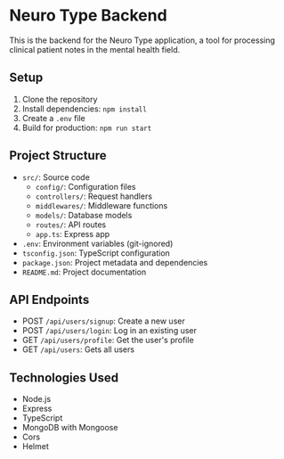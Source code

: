 # Neuro Type Backend
This is the backend for the Neuro Type application, a tool for processing clinical patient notes in the mental health field.

## Setup

1. Clone the repository
2. Install dependencies: `npm install`
3. Create a `.env` file
5. Build for production: `npm run start`

## Project Structure

- `src/`: Source code
  - `config/`: Configuration files
  - `controllers/`: Request handlers
  - `middlewares/`: Middleware functions
  - `models/`: Database models
  - `routes/`: API routes
  - `app.ts`: Express app
- `.env`: Environment variables (git-ignored)
- `tsconfig.json`: TypeScript configuration
- `package.json`: Project metadata and dependencies
- `README.md`: Project documentation


## API Endpoints

- POST `/api/users/signup`: Create a new user
- POST `/api/users/login`: Log in an existing user
- GET `/api/users/profile`: Get the user's profile
- GET `/api/users`: Gets all users

## Technologies Used

- Node.js
- Express
- TypeScript
- MongoDB with Mongoose
- Cors
- Helmet
